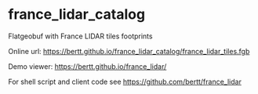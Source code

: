 # france_lidar_catalog

Flatgeobuf with France LIDAR tiles footprints

Online url: https://bertt.github.io/france_lidar_catalog/france_lidar_tiles.fgb

Demo viewer: https://bertt.github.io/france_lidar/

For shell script and client code see https://github.com/bertt/france_lidar

